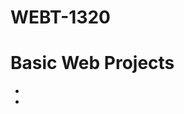 # WEBT-1320

<h1>Basic Web Projects</h1>

<ul>
    <li><a href="lab2/index.html" target="_blank"></a><li>
<ul>